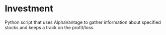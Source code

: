 # Investment
Python script that uses AlphaVantage to gather information about specified stocks and keeps a track on the profit/loss.

